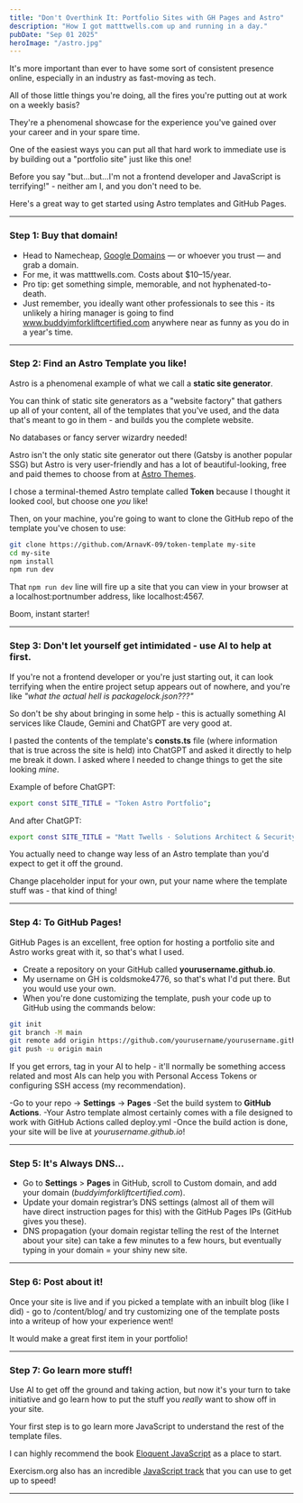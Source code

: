 ```yaml
---
title: "Don't Overthink It: Portfolio Sites with GH Pages and Astro"
description: "How I got matttwells.com up and running in a day."
pubDate: "Sep 01 2025"
heroImage: "/astro.jpg"
---
```


It's more important than ever to have some sort of consistent presence online, especially in an industry as fast-moving as tech.

All of those little things you're doing, all the fires you're putting out at work on a weekly basis?

They're a phenomenal showcase for the experience you've gained over your career and in your spare time.

One of the easiest ways you can put all that hard work to immediate use is by building out a "portfolio site" just like this one!

Before you say "but...but...I'm not a frontend developer and JavaScript is terrifying!" - neither am I, and you don't need to be.

Here's a great way to get started using Astro templates and GitHub Pages.

---


### Step 1: Buy that domain!


- Head to Namecheap, [Google Domains](https://domains.google) — or whoever you trust — and grab a domain.
- For me, it was matttwells.com. Costs about $10–15/year.
- Pro tip: get something simple, memorable, and not hyphenated-to-death.
- Just remember, you ideally want other professionals to see this - its unlikely a hiring manager is going to find www.buddyimforkliftcertified.com anywhere near as funny as you do in a year's time.


---


### Step 2: Find an Astro Template you like!

Astro is a phenomenal example of what we call a **static site generator**.

You can think of static site generators as a "website factory" that gathers up all of your content, all of the templates that you've used, and the data that's meant to go in them - and builds you the complete website.

No databases or fancy server wizardry needed!

Astro isn't the only static site generator out there (Gatsby is another popular SSG) but Astro is very user-friendly and has a lot of beautiful-looking, free and paid themes to choose from at [Astro Themes](httos://astro.build/themes/1).

I chose a terminal-themed Astro template called **Token** because I thought it looked cool, but choose one *you* like! 

Then, on your machine, you're going to want to clone the GitHub repo of the template you've chosen to use:

```bash
git clone https://github.com/ArnavK-09/token-template my-site
cd my-site
npm install
npm run dev
```

That `npm run dev` line will fire up a site that you can view in your browser at a localhost:portnumber address, like localhost:4567. 

Boom, instant starter!


---


### Step 3: Don't let yourself get intimidated - use AI to help at first.

If you're not a frontend developer or you're just starting out, it can look terrifying when the entire project setup appears out of nowhere, and you're like <em>"what the actual hell is packagelock.json???"</em>

So don't be shy about bringing in some help - this is actually something AI services like Claude, Gemini and ChatGPT are very good at.

I pasted the contents of the template's <strong>consts.ts</strong> file (where information that is true across the site is held) into ChatGPT and asked it directly to help me break it down. I asked where I needed to change things to get the site looking <em>mine</em>.

Example of before ChatGPT:

```bash
export const SITE_TITLE = "Token Astro Portfolio";
```

And after ChatGPT:

```bash
export const SITE_TITLE = "Matt Twells · Solutions Architect & Security Explorer";
```

You actually need to change way less of an Astro template than you'd expect to get it off the ground. 

Change placeholder input for your own, put your name where the template stuff was - that kind of thing!


---


### Step 4: To GitHub Pages!

GitHub Pages is an excellent, free option for hosting a portfolio site and Astro works great with it, so that's what I used.

- Create a repository on your GitHub called <strong>yourusername.github.io</strong>.
- My username on GH is coldsmoke4776, so that's what I'd put there. But you would use your own.
- When you're done customizing the template, push your code up to GitHub using the commands below:


```bash
git init
git branch -M main
git remote add origin https://github.com/yourusername/yourusername.github.io.git
git push -u origin main
```

If you get errors, tag in your AI to help - it'll normally be something access related and most AIs can help you with Personal Access Tokens or configuring SSH access (my recommendation).


-Go to your repo → **Settings** → **Pages**
-Set the build system to **GitHub Actions**.
-Your Astro template almost certainly comes with a file designed to work with GitHub Actions called deploy.yml
-Once the build action is done, your site will be live at *yourusername.github.io*!


---


### Step 5: It's Always DNS...


- Go to **Settings** > **Pages** in GitHub, scroll to Custom domain, and add your domain (*buddyimforkliftcertified.com*).
- Update your domain registrar’s DNS settings (almost all of them will have direct instruction pages for this) with the GitHub Pages IPs (GitHub gives you these).
- DNS propagation (your domain registar telling the rest of the Internet about your site) can take a few minutes to a few hours, but eventually typing in your domain = your shiny new site.


---


### Step 6: Post about it!

Once your site is live and if you picked a template with an inbuilt blog (like I did) - go to /content/blog/ and try customizing one of the template posts into a writeup of how your experience went!

It would make a great first item in your portfolio!


---


### Step 7: Go learn more stuff!

Use AI to get off the ground and taking action, but now it's your turn to take initiative and go learn how to put the stuff you <em>really</em> want to show off in your site.

Your first step is to go learn more JavaScript to understand the rest of the template files. 

I can highly recommend the book [Eloquent JavaScript](https://eloquentjavascript.net) as a place to start.

Exercism.org also has an incredible [JavaScript track](https://exercism.org/tracks/javascript) that you can use to get up to speed!


---
